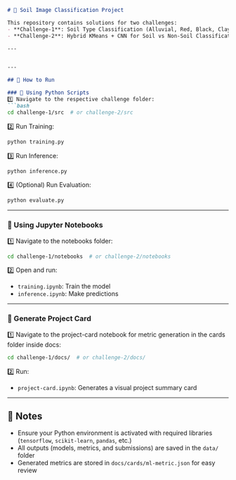 
```markdown
# 🌿 Soil Image Classification Project

This repository contains solutions for two challenges:  
- **Challenge-1**: Soil Type Classification (Alluvial, Red, Black, Clay)  
- **Challenge-2**: Hybrid KMeans + CNN for Soil vs Non-Soil Classification

---


---

## 🏃 How to Run

### 🔹 Using Python Scripts
1️⃣ Navigate to the respective challenge folder:
```bash
cd challenge-1/src  # or challenge-2/src
```

2️⃣ Run Training:
```bash
python training.py
```

3️⃣ Run Inference:
```bash
python inference.py
```

4️⃣ (Optional) Run Evaluation:
```bash
python evaluate.py
```

---

### 🔹 Using Jupyter Notebooks
1️⃣ Navigate to the notebooks folder:
```bash
cd challenge-1/notebooks  # or challenge-2/notebooks
```

2️⃣ Open and run:
- `training.ipynb`: Train the model
- `inference.ipynb`: Make predictions

---

### 🔹 Generate Project Card
1️⃣ Navigate to the project-card notebook for metric generation in the cards folder inside docs:
```bash
cd challenge-1/docs/  # or challenge-2/docs/
```

2️⃣ Run:
- `project-card.ipynb`: Generates a visual project summary card

---

## 📝 Notes
- Ensure your Python environment is activated with required libraries (`tensorflow`, `scikit-learn`, `pandas`, etc.)
- All outputs (models, metrics, and submissions) are saved in the `data/` folder
- Generated metrics are stored in `docs/cards/ml-metric.json` for easy review
